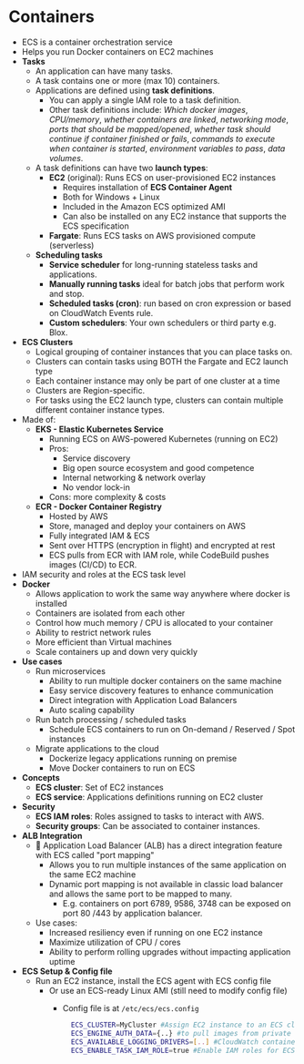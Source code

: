 # Containers

- ECS is a container orchestration service
- Helps you run Docker containers on EC2 machines
- **Tasks**
  - An application can have many tasks.
  - A task contains one or more (max 10) containers.
  - Applications are defined using **task definitions**.
    - You can apply a single IAM role to a task definition.
    - Other task definitions include: *Which docker images*, *CPU/memory*, *whether containers are linked*, *networking mode*, *ports that should be mapped/opened*, *whether task should continue if container finished or fails*, *commands to execute when container is started*, *environment variables to pass*, *data volumes*.
  - A task definitions can have two **launch types**:
    - **EC2** (original): Runs ECS on user-provisioned EC2 instances
      - Requires installation of **ECS Container Agent**
      - Both for Windows + Linux
      - Included in the Amazon ECS optimized AMI
      - Can also be installed on any EC2 instance that supports the ECS specification
    - **Fargate**: Runs ECS tasks on AWS provisioned compute (serverless)
  - **Scheduling tasks**
    - **Service scheduler** for long-running stateless tasks and applications.
    - **Manually running tasks** ideal for batch jobs that perform work and stop.
    - **Scheduled tasks (cron)**: run based on cron expression or based on CloudWatch Events rule.
    - **Custom schedulers**: Your own schedulers or third party e.g. Blox.
- **ECS Clusters**
  - Logical grouping of container instances that you can place tasks on.
  - Clusters can contain tasks using BOTH the Fargate and EC2 launch type
  - Each container instance may only be part of one cluster at a time
  - Clusters are Region-specific.
  - For tasks using the EC2 launch type, clusters can contain multiple different container instance types.
- Made of:
  - **EKS - Elastic Kubernetes Service**
    - Running ECS on AWS-powered Kubernetes (running on EC2)
    - Pros:
      - Service discovery
      - Big open source ecosystem and good competence
      - Internal networking & network overlay
      - No vendor lock-in
    - Cons: more complexity & costs
  - **ECR - Docker Container Registry**
    - Hosted by AWS
    - Store, managed and deploy your containers on AWS
    - Fully integrated IAM & ECS
    - Sent over HTTPS (encryption in flight) and encrypted at rest
    - ECS pulls from ECR with IAM role, while CodeBuild pushes images (CI/CD) to ECR.
- IAM security and roles at the ECS task level
- **Docker**
  - Allows application to work the same way anywhere where docker is installed
  - Containers are isolated from each other
  - Control how much memory / CPU is allocated to your container
  - Ability to restrict network rules
  - More efficient than Virtual machines
  - Scale containers up and down very quickly
- **Use cases**
  - Run microservices
    - Ability to run multiple docker containers on the same machine
    - Easy service discovery features to enhance communication
    - Direct integration with Application Load Balancers
    - Auto scaling capability
  - Run batch processing / scheduled tasks
    - Schedule ECS containers to run on On-demand / Reserved / Spot instances
  - Migrate applications to the cloud
    - Dockerize legacy applications running on premise
    - Move Docker containers to run on ECS
- **Concepts**
  - **ECS cluster**: Set of EC2 instances
  - **ECS service**: Applications definitions running on EC2 cluster
- **Security**
  - **ECS IAM roles**: Roles assigned to tasks to interact with AWS.
  - **Security groups**: Can be associated to container instances.
- **ALB Integration**
  - 📝 Application Load Balancer (ALB) has a direct integration feature with ECS called "port mapping"
    - Allows you to run multiple instances of the same application on the same EC2 machine
    - Dynamic port mapping is not available in classic load balancer and allows the same port to be mapped to many.
      - E.g. containers on port 6789, 9586, 3748 can be exposed on port 80 /443 by application balancer.
  - Use cases:
    - Increased resiliency even if running on one EC2 instance
    - Maximize utilization of CPU / cores
    - Ability to perform rolling upgrades without impacting application uptime
- **ECS Setup & Config file**
  - Run an EC2 instance, install the ECS agent with ECS config file
    - Or use an ECS-ready Linux AMI (still need to modify config file)
      - Config file is at `/etc/ecs/ecs.config`

        ```bash
          ECS_CLUSTER=MyCluster #Assign EC2 instance to an ECS cluster
          ECS_ENGINE_AUTH_DATA={..} #to pull images from private registries
          ECS_AVAILABLE_LOGGING_DRIVERS=[..] #CloudWatch container logging
          ECS_ENABLE_TASK_IAM_ROLE=true #Enable IAM roles for ECS tasks
        ```

